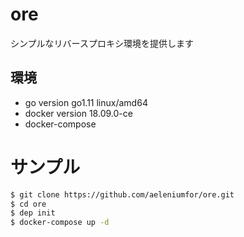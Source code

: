 # ore

シンプルなリバースプロキシ環境を提供します

## 環境

- go version go1.11 linux/amd64
- docker version 18.09.0-ce
- docker-compose

# サンプル

```bash
$ git clone https://github.com/aeleniumfor/ore.git
$ cd ore
$ dep init
$ docker-compose up -d
```
